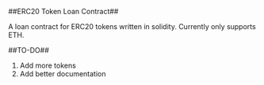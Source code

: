 ##ERC20 Token Loan Contract##

A loan contract for ERC20 tokens written in solidity. Currently only supports ETH.

##TO-DO##

1. Add more tokens
2. Add better documentation
